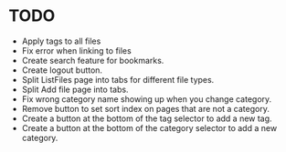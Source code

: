# TODO

- Apply tags to all files
- Fix error when linking to files
- Create search feature for bookmarks.
- Create logout button.
- Split ListFiles page into tabs for different file types.
- Split Add file page into tabs.
- Fix wrong category name showing up when you change category.
- Remove button to set sort index on pages that are not a category.
- Create a button at the bottom of the tag selector to add a new tag.
- Create a button at the bottom of the category selector to add a new category.